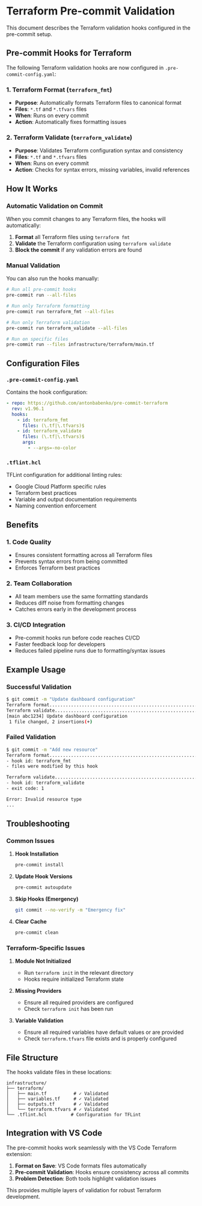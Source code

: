 # Terraform Pre-commit Validation

This document describes the Terraform validation hooks configured in the pre-commit setup.

## Pre-commit Hooks for Terraform

The following Terraform validation hooks are now configured in `.pre-commit-config.yaml`:

### 1. Terraform Format (`terraform_fmt`)

- **Purpose**: Automatically formats Terraform files to canonical format
- **Files**: `*.tf` and `*.tfvars` files
- **When**: Runs on every commit
- **Action**: Automatically fixes formatting issues

### 2. Terraform Validate (`terraform_validate`)

- **Purpose**: Validates Terraform configuration syntax and consistency
- **Files**: `*.tf` and `*.tfvars` files
- **When**: Runs on every commit
- **Action**: Checks for syntax errors, missing variables, invalid references

## How It Works

### Automatic Validation on Commit

When you commit changes to any Terraform files, the hooks will automatically:

1. **Format** all Terraform files using `terraform fmt`
1. **Validate** the Terraform configuration using `terraform validate`
1. **Block the commit** if any validation errors are found

### Manual Validation

You can also run the hooks manually:

```bash
# Run all pre-commit hooks
pre-commit run --all-files

# Run only Terraform formatting
pre-commit run terraform_fmt --all-files

# Run only Terraform validation
pre-commit run terraform_validate --all-files

# Run on specific files
pre-commit run --files infrastructure/terraform/main.tf
```

## Configuration Files

### `.pre-commit-config.yaml`

Contains the hook configuration:

```yaml
- repo: https://github.com/antonbabenko/pre-commit-terraform
  rev: v1.96.1
  hooks:
    - id: terraform_fmt
      files: (\.tf|\.tfvars)$
    - id: terraform_validate
      files: (\.tf|\.tfvars)$
      args:
        - --args=-no-color
```

### `.tflint.hcl`

TFLint configuration for additional linting rules:

- Google Cloud Platform specific rules
- Terraform best practices
- Variable and output documentation requirements
- Naming convention enforcement

## Benefits

### 1. Code Quality

- Ensures consistent formatting across all Terraform files
- Prevents syntax errors from being committed
- Enforces Terraform best practices

### 2. Team Collaboration

- All team members use the same formatting standards
- Reduces diff noise from formatting changes
- Catches errors early in the development process

### 3. CI/CD Integration

- Pre-commit hooks run before code reaches CI/CD
- Faster feedback loop for developers
- Reduces failed pipeline runs due to formatting/syntax issues

## Example Usage

### Successful Validation

```bash
$ git commit -m "Update dashboard configuration"
Terraform format.........................................................Passed
Terraform validate.......................................................Passed
[main abc1234] Update dashboard configuration
 1 file changed, 2 insertions(+)
```

### Failed Validation

```bash
$ git commit -m "Add new resource"
Terraform format.........................................................Failed
- hook id: terraform_fmt
- files were modified by this hook

Terraform validate.......................................................Failed
- hook id: terraform_validate
- exit code: 1

Error: Invalid resource type
...
```

## Troubleshooting

### Common Issues

1. **Hook Installation**

   ```bash
   pre-commit install
   ```

1. **Update Hook Versions**

   ```bash
   pre-commit autoupdate
   ```

1. **Skip Hooks (Emergency)**

   ```bash
   git commit --no-verify -m "Emergency fix"
   ```

1. **Clear Cache**

   ```bash
   pre-commit clean
   ```

### Terraform-Specific Issues

1. **Module Not Initialized**

   - Run `terraform init` in the relevant directory
   - Hooks require initialized Terraform state

1. **Missing Providers**

   - Ensure all required providers are configured
   - Check `terraform init` has been run

1. **Variable Validation**

   - Ensure all required variables have default values or are provided
   - Check `terraform.tfvars` file exists and is properly configured

## File Structure

The hooks validate files in these locations:

```
infrastructure/
├── terraform/
│   ├── main.tf          # ✓ Validated
│   ├── variables.tf     # ✓ Validated
│   ├── outputs.tf       # ✓ Validated
│   └── terraform.tfvars # ✓ Validated
└── .tflint.hcl         # Configuration for TFLint
```

## Integration with VS Code

The pre-commit hooks work seamlessly with the VS Code Terraform extension:

1. **Format on Save**: VS Code formats files automatically
1. **Pre-commit Validation**: Hooks ensure consistency across all commits
1. **Problem Detection**: Both tools highlight validation issues

This provides multiple layers of validation for robust Terraform development.
